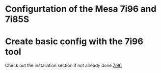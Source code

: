 # Configurtation of the Mesa 7i96 and 7i85S

# Create basic config with the 7i96 tool

Check out the installation section if not already done [7i96](installation.md#)

